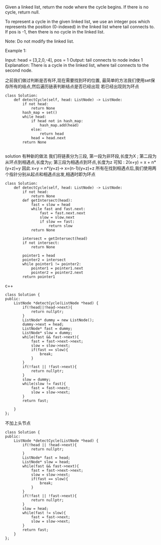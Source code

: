 Given a linked list, return the node where the cycle begins. If there is no cycle, return null.

To represent a cycle in the given linked list, we use an integer pos which represents the position (0-indexed) in the linked list where tail connects to. If pos is -1, then there is no cycle in the linked list.

Note: Do not modify the linked list.

 

Example 1:

Input: head = [3,2,0,-4], pos = 1
Output: tail connects to node index 1
Explanation: There is a cycle in the linked list, where tail connects to the second node.


之前我们做过判断是否有环,现在需要找到环的位置,
最简单的方法我们使用set保存所有的结点,然后遍历链表判断结点是否已经出现
若已经出现则为环点
```
class Solution:
    def detectCycle(self, head: ListNode) -> ListNode:
        if not head:
            return None
        hash_map = set()
        while head:
            if head not in hash_map:
                hash_map.add(head)
            else:
                return head
            head = head.next
        return None
        
```


solution 有种新的做法
我们将链表分为三段, 第一段为非环段,长度为X ; 第二段为从环点到相遇点,长度为y; 第三段为相遇点到环点,长度为z
可知 :  2(x+y) = x + n*(y+z)+y 
因此 x+y = n*(y+z)-> x=(n-1)(y+z)+z
所有在找到相遇点后,我们使用两个指针分别从起点和相遇点出发,相遇时即为环点
```
class Solution:
    def detectCycle(self, head: ListNode) -> ListNode:
        if not head:
            return None
        def getIntersect(head):
            fast = slow = head
            while fast and fast.next:
                fast = fast.next.next
                slow = slow.next
                if slow == fast:
                    return slow
            return None
        
        intersect = getIntersect(head)
        if not intersect:
            return None
        
        pointer1 = head
        pointer2 = intersect
        while pointer1 != pointer2:
            pointer1 = pointer1.next
            pointer2 = pointer2.next
        return pointer1
```

c++ 
```
class Solution {
public:
    ListNode *detectCycle(ListNode *head) {
        if(!head||!head->next){
            return nullptr;
        }
        ListNode* dummy = new ListNode();
        dummy->next = head;
        ListNode* fast = dummy;
        ListNode* slow = dummy;
        while(fast && fast->next){
            fast = fast->next->next;
            slow = slow->next;
            if(fast == slow){
                break;
            }
        }
        if(!fast || !fast->next){
            return nullptr;
        }
        slow = dummy;
        while(slow != fast){
            fast = fast->next;
            slow = slow->next;
        }
        return fast;
        
    }
};
```

不加上头节点
```
class Solution {
public:
    ListNode *detectCycle(ListNode *head) {
        if(!head || !head->next){
            return nullptr;
        }
        ListNode* fast = head;
        ListNode* slow = head;
        while(fast && fast->next){
            fast = fast->next->next;
            slow = slow->next;
            if(fast == slow){
                break;
            }
        }
        if(!fast || !fast->next){
            return nullptr;
        }
        slow = head;
        while(fast != slow){
            fast = fast->next;
            slow = slow->next;
        }
        return fast;
    }
};
```
